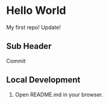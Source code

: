 # Hello World

My first repo!
Update!

## Sub Header

Commit

## Local Development

1. Open README.md in your browser.